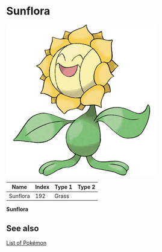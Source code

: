 # Sunflora


![Sunflora](images/192.png)

| **Name** | **Index** | **Type 1** | **Type 2** |
|----|----|----|----|
| Sunflora | 192 | Grass  |  |

**Sunflora** 

## See also

[List of Pokémon](../pokemon.md)
